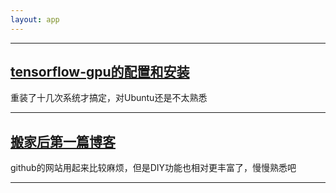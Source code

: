 ```yaml
---
layout: app
---
```


* * *
## [tensorflow-gpu的配置和安装](./blog/2)
重装了十几次系统才搞定，对Ubuntu还是不太熟悉

* * *

## [搬家后第一篇博客](./blog/1)
github的网站用起来比较麻烦，但是DIY功能也相对更丰富了，慢慢熟悉吧

* * *
